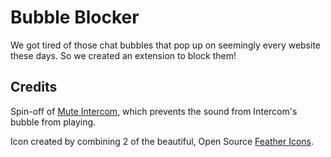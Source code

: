# Bubble Blocker

We got tired of those chat bubbles that pop up on seemingly every website these days. So we created an extension to block them!

## Credits

Spin-off of [Mute Intercom](https://github.com/rayfeed/muteintercom), which prevents the sound from Intercom's bubble from playing.

Icon created by combining 2 of the beautiful, Open Source [Feather Icons](https://feathericons.com).

